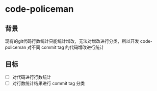 # code-policeman

## 背景
现有的git代码行数统计只能统计增改，无法对增改进行分类，所以开发 code-policeman 对不同 commit tag 的代码增改进行统计

## 目标
- [ ] 对代码进行行数统计
- [ ] 对行数统计结果进行 commit tag 分类